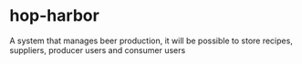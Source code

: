 # hop-harbor
A system that manages beer production, it will be possible to store recipes, suppliers, producer users and consumer users
